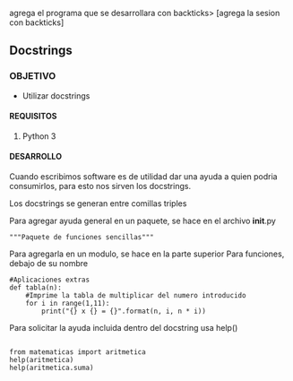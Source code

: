 
agrega el programa que se desarrollara con backticks> [agrega la sesion con backticks]

## Docstrings

### OBJETIVO

- Utilizar docstrings

#### REQUISITOS

1. Python 3

#### DESARROLLO

Cuando escribimos software es de utilidad dar una ayuda a quien podria consumirlos, para esto nos sirven los docstrings.

Los docstrings se generan entre comillas triples

Para agregar ayuda general en un paquete, se hace en el archivo __init__.py
```
"""Paquete de funciones sencillas"""
```
Para agregarla en un modulo, se hace en la parte superior
Para funciones, debajo de su nombre
```
#Aplicaciones extras
def tabla(n):
    #Imprime la tabla de multiplicar del numero introducido
    for i in range(1,11):
        print("{} x {} = {}".format(n, i, n * i))
```
Para solicitar la ayuda incluida dentro del docstring usa help()
```

from matematicas import aritmetica
help(aritmetica)
help(aritmetica.suma)
```


